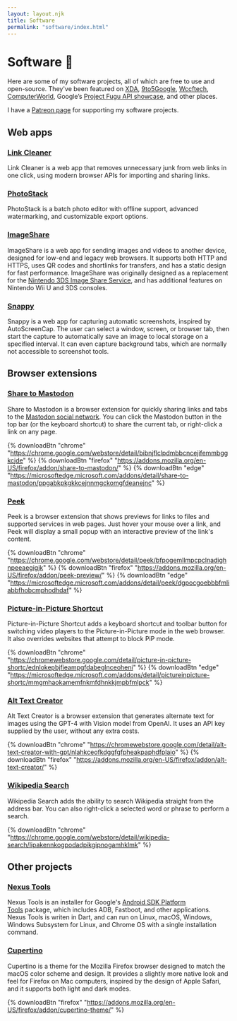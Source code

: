 ```yaml
---
layout: layout.njk
title: Software
permalink: "software/index.html"
---
```


# Software 💾

Here are some of my software projects, all of which are free to use and open-source. They've been featured on [XDA](https://www.xda-developers.com/set-up-adb-and-fastboot-on-linux-mac-os-x-and-chrome-os-with-a-single-command/), [9to5Google](https://9to5google.com/2021/12/02/how-to-downgrade-from-android-12-to-android-11-on-google-pixel/#:~:text=Nexus%20Tools), [Wccftech](https://wccftech.com/set-android-adb-fastboot-mac-os/), [ComputerWorld](https://www.computerworld.com/article/3622366/the-best-progressive-web-apps-for-productivity.html#:~:text=PhotoStack), Google’s [Project Fugu API showcase](https://developer.chrome.com/fugu-showcase/#linkcleaner.app), and other places. 

I have a [Patreon page](https://www.patreon.com/corbindavenport) for supporting my software projects.

Web apps
--------

### [Link Cleaner](https://linkcleaner.app)

Link Cleaner is a web app that removes unnecessary junk from web links in one click, using modern browser APIs for importing and sharing links.

### [PhotoStack](https://photostack.app)

PhotoStack is a batch photo editor with offline support, advanced watermarking, and customizable export options.

### [ImageShare](https://imgshare.corbin.io/)

ImageShare is a web app for sending images and videos to another device, designed for low-end and legacy web browsers. It supports both HTTP and HTTPS, uses QR codes and shortlinks for transfers, and has a static design for fast performance. ImageShare was originally designed as a replacement for the [Nintendo 3DS Image Share Service](https://web.archive.org/web/20170822055326/https://www.nintendo.com/3ds/image-share), and has additional features on Nintendo Wii U and 3DS consoles.

### [Snappy](https://thesnappy.app)

Snappy is a web app for capturing automatic screenshots, inspired by AutoScreenCap. The user can select a window, screen, or browser tab, then start the capture to automatically save an image to local storage on a specified interval. It can even capture background tabs, which are normally not accessible to screenshot tools.

Browser extensions
------------------

### [Share to Mastodon](https://github.com/corbindavenport/share-to-mastodon)

Share to Mastodon is a browser extension for quickly sharing links and tabs to the [Mastodon social network](https://joinmastodon.org/). You can click the Mastodon button in the top bar (or the keyboard shortcut) to share the current tab, or right-click a link on any page.

{% downloadBtn "chrome" "https://chrome.google.com/webstore/detail/bibnjflclpdmbbcncejifemmbggkcjde" %} {% downloadBtn "firefox" "https://addons.mozilla.org/en-US/firefox/addon/share-to-mastodon/" %} {% downloadBtn "edge" "https://microsoftedge.microsoft.com/addons/detail/share-to-mastodon/ppgabkpkgkkcejnnmgckomgfdeanejnc" %}

### [Peek](https://github.com/corbindavenport/peek)

Peek is a browser extension that shows previews for links to files and supported services in web pages. Just hover your mouse over a link, and Peek will display a small popup with an interactive preview of the link's content.

{% downloadBtn "chrome" "https://chrome.google.com/webstore/detail/peek/bfpogemllmpcpclnadighnpeeaegigjk" %} {% downloadBtn "firefox" "https://addons.mozilla.org/en-US/firefox/addon/peek-preview/" %} {% downloadBtn "edge" "https://microsoftedge.microsoft.com/addons/detail/peek/dgpocgoebbbfmliabbfhobcmphodhdaf" %}

### [Picture-in-Picture Shortcut](https://github.com/corbindavenport/pip-shortcut/)

Picture-in-Picture Shortcut adds a keyboard shortcut and toolbar button for switching video players to the Picture-in-Picture mode in the web browser. It also overrides websites that attempt to block PiP mode.

{% downloadBtn "chrome" "https://chromewebstore.google.com/detail/picture-in-picture-shortc/ednlokepbjfieampgfdabeglnceoheni" %} {% downloadBtn "edge" "https://microsoftedge.microsoft.com/addons/detail/pictureinpicture-shortc/mmgmhaokamemfnkmfdhnkkjmpbfmlpck" %}

### [Alt Text Creator](https://github.com/corbindavenport/alt-text-creator)

Alt Text Creator is a browser extension that generates alternate text for images using the GPT-4 with Vision model from OpenAI. It uses an API key supplied by the user, without any extra costs.

{% downloadBtn "chrome" "https://chromewebstore.google.com/detail/alt-text-creator-with-gpt/nlahkceofkdggfgfpheakpaphdfplaio" %} {% downloadBtn "firefox" "https://addons.mozilla.org/en-US/firefox/addon/alt-text-creator/" %}

### [Wikipedia Search](https://github.com/corbindavenport/wikipedia-search)

Wikipedia Search adds the ability to search Wikipedia straight from the address bar. You can also right-click a selected word or phrase to perform a search.

{% downloadBtn "chrome" "https://chrome.google.com/webstore/detail/wikipedia-search/lipakennkogpodadpikgipnogamhklmk" %}

Other projects
-----

### [Nexus Tools](https://github.com/corbindavenport/nexus-tools)

Nexus Tools is an installer for Google's [Android SDK Platform Tools](https://developer.android.com/studio/releases/platform-tools) package, which includes ADB, Fastboot, and other applications. Nexus Tools is writen in Dart, and can run on Linux, macOS, Windows, Windows Subsystem for Linux, and Chrome OS with a single installation command.

### [Cupertino](https://github.com/corbindavenport/cupertino)

Cupertino is a theme for the Mozilla Firefox browser designed to match the macOS color scheme and design. It provides a slightly more native look and feel for Firefox on Mac computers, inspired by the design of Apple Safari, and it supports both light and dark modes.

{% downloadBtn "firefox" "https://addons.mozilla.org/en-US/firefox/addon/cupertino-theme/" %}
